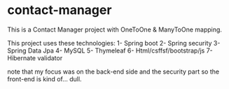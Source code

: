 # contact-manager
This is a Contact Manager project with OneToOne & ManyToOne mapping.


This project uses these technologies:
1- Spring boot
2- Spring security
3- Spring Data Jpa
4- MySQL
5- Thymeleaf
6- Html/csffsf/bootstrap/js
7- Hibernate validator

note that my focus was on the back-end side and the security part so the front-end is kind of... dull.
